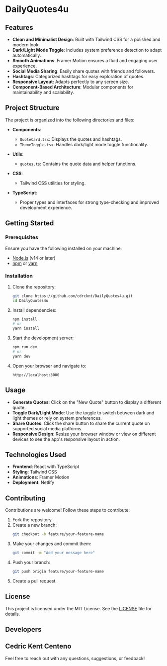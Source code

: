 # DailyQuotes4u

## Features

- **Clean and Minimalist Design**: Built with Tailwind CSS for a polished and modern look.
- **Dark/Light Mode Toggle**: Includes system preference detection to adapt automatically.
- **Smooth Animations**: Framer Motion ensures a fluid and engaging user experience.
- **Social Media Sharing**: Easily share quotes with friends and followers.
- **Hashtags**: Categorized hashtags for easy exploration of quotes.
- **Responsive Layout**: Adapts perfectly to any screen size.
- **Component-Based Architecture**: Modular components for maintainability and scalability.

## Project Structure

The project is organized into the following directories and files:

- **Components**:
  - `QuoteCard.tsx`: Displays the quotes and hashtags.
  - `ThemeToggle.tsx`: Handles dark/light mode toggle functionality.

- **Utils**:
  - `quotes.ts`: Contains the quote data and helper functions.

- **CSS**:
  - Tailwind CSS utilities for styling.

- **TypeScript**:
  - Proper types and interfaces for strong type-checking and improved development experience.

## Getting Started

### Prerequisites

Ensure you have the following installed on your machine:

- [Node.js](https://nodejs.org/) (v14 or later)
- [npm](https://www.npmjs.com/) or [yarn](https://yarnpkg.com/)

### Installation

1. Clone the repository:
   ```bash
   git clone https://github.com/cdrcknt/DailyQuotes4u.git
   cd DailyQuotes4u
   ```

2. Install dependencies:
   ```bash
   npm install
   # or
   yarn install
   ```

3. Start the development server:
   ```bash
   npm run dev
   # or
   yarn dev
   ```

4. Open your browser and navigate to:
   ```
   http://localhost:3000
   ```

## Usage

- **Generate Quotes**: Click on the "New Quote" button to display a different quote.
- **Toggle Dark/Light Mode**: Use the toggle to switch between dark and light themes or rely on system preferences.
- **Share Quotes**: Click the share button to share the current quote on supported social media platforms.
- **Responsive Design**: Resize your browser window or view on different devices to see the app's responsive layout in action.

## Technologies Used

- **Frontend**: React with TypeScript
- **Styling**: Tailwind CSS
- **Animations**: Framer Motion
- **Deployment**: Netlify


## Contributing

Contributions are welcome! Follow these steps to contribute:

1. Fork the repository.
2. Create a new branch:
   ```bash
   git checkout -b feature/your-feature-name
   ```
3. Make your changes and commit them:
   ```bash
   git commit -m "Add your message here"
   ```
4. Push your branch:
   ```bash
   git push origin feature/your-feature-name
   ```
5. Create a pull request.

## License

This project is licensed under the MIT License. See the [LICENSE](https://github.com/cdrcknt/DailyQuotes4u/blob/main/LICENSE) file for details.

## Developers

Cedric Kent Centeno
---

Feel free to reach out with any questions, suggestions, or feedback!

